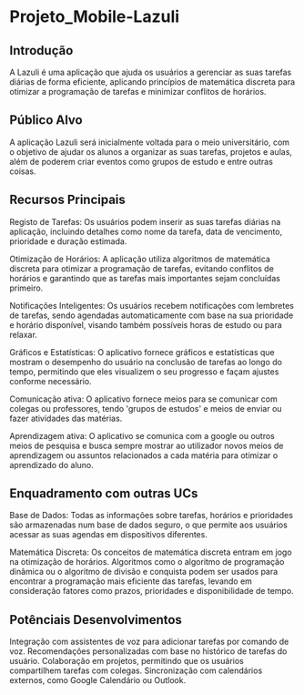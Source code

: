 # Projeto_Mobile-Lazuli

## Introdução
A Lazuli é uma aplicação que ajuda os usuários a gerenciar as suas tarefas diárias de forma eficiente, aplicando princípios de matemática discreta para otimizar a programação de tarefas e minimizar conflitos de horários.

## Público Alvo
A aplicação Lazuli será inicialmente voltada para o meio universitário, com o objetivo de ajudar os alunos a organizar as suas tarefas, projetos e aulas, além de poderem criar eventos como grupos de estudo e entre outras coisas.

## Recursos Principais
Registo de Tarefas: Os usuários podem inserir as suas tarefas diárias na aplicação, incluindo detalhes como nome da tarefa, data de vencimento, prioridade e duração estimada.

Otimização de Horários: A aplicação utiliza algoritmos de matemática discreta para otimizar a programação de tarefas, evitando conflitos de horários e garantindo que as tarefas mais importantes sejam concluídas primeiro.

Notificações Inteligentes: Os usuários recebem notificações com lembretes de tarefas, sendo agendadas automaticamente com base na sua prioridade e horário disponível, visando também possíveis horas de estudo ou para relaxar.

Gráficos e Estatísticas: O aplicativo fornece gráficos e estatísticas que mostram o desempenho do usuário na conclusão de tarefas ao longo do tempo, permitindo que eles visualizem o seu progresso e façam ajustes conforme necessário.

Comunicação ativa: O aplicativo fornece meios para se comunicar com colegas ou professores, tendo 'grupos de estudos' e meios de enviar ou fazer atividades das matérias.

Aprendizagem ativa: O aplicativo se comunica com a google ou outros meios de pesquisa e busca sempre mostrar ao utilizador novos meios de aprendizagem ou assuntos relacionados a cada matéria para otimizar o aprendizado do aluno.

## Enquadramento com outras UCs
Base de Dados: Todas as informações sobre tarefas, horários e prioridades são armazenadas num base de dados seguro, o que permite aos usuários acessar as suas agendas em dispositivos diferentes.

Matemática Discreta: Os conceitos de matemática discreta entram em jogo na otimização de horários. Algoritmos como o algoritmo de programação dinâmica ou o algoritmo de divisão e conquista podem ser usados para encontrar a programação mais eficiente das tarefas, levando em consideração fatores como prazos, prioridades e disponibilidade de tempo.

## Potênciais Desenvolvimentos
Integração com assistentes de voz para adicionar tarefas por comando de voz.
Recomendações personalizadas com base no histórico de tarefas do usuário.
Colaboração em projetos, permitindo que os usuários compartilhem tarefas com colegas.
Sincronização com calendários externos, como Google Calendário ou Outlook.
